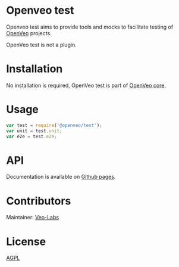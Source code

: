 # Openveo test

Openveo test aims to provide tools and mocks to facilitate testing of [OpenVeo](https://github.com/veo-labs/openveo-core) projects.

OpenVeo test is not a plugin.

# Installation

No installation is required, OpenVeo test is part of [OpenVeo core](https://github.com/veo-labs/openveo-core).

# Usage

```javascript
var test = require('@openveo/test');
var unit = test.unit;
var e2e = test.e2e;
```

# API

Documentation is available on [Github pages](https://veo-labs.github.io/openveo-test/9.0.1/index.html).

# Contributors

Maintainer: [Veo-Labs](http://www.veo-labs.com/)

# License

[AGPL](http://www.gnu.org/licenses/agpl-3.0.en.html)
